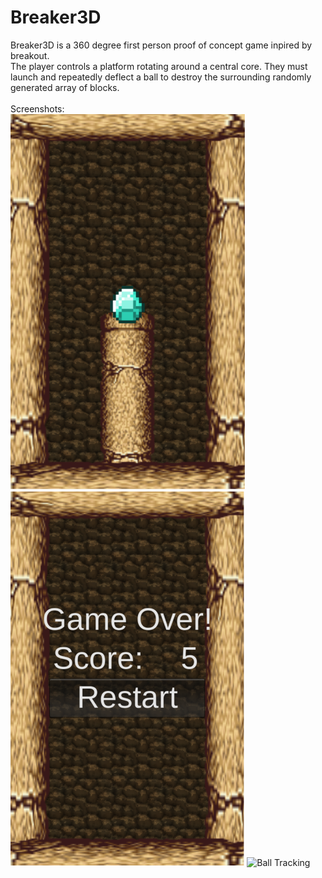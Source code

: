 # Breaker3D
Breaker3D is a 360 degree first person proof of concept game inpired by breakout.
<br>
The player controls a platform rotating around a central core.
They must launch and repeatedly deflect a ball to destroy the surrounding randomly generated array of blocks.
<br><br>
Screenshots:
<br>
<img src="https://github.com/james-colautti/TombSurvivor/blob/master/examples/preview1.png" height="600" alt="World Generation">
<img src="https://github.com/james-colautti/TombSurvivor/blob/master/examples/preview2.png" height="600" alt="In Game">
<img src="https://github.com/james-colautti/TombSurvivor/blob/master/examples/preview3.png" height="600" alt="Ball Tracking">
